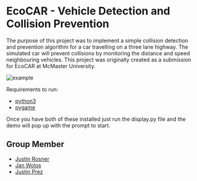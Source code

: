 # EcoCAR - Vehicle Detection and Collision Prevention

The purpose of this project was to implement a simple collision detection and prevention algorithm for a car travelling on a three lane highway. The simulated car will prevent collisions by monitoring the distance and speed neighbouring vehicles. This project was originally created as a submission for EcoCAR at McMaster University. 

![example](images/example.gif)

Requirements to run:
- [python3](https://www.python.org/downloads/)
- [pygame](https://www.pygame.org/download.shtml)

Once you have both of these installed just run the display.py file and the demo will pop up with the prompt to start.

## Group Member
- [Justin Rosner](https://github.com/justinrosner)
- [Jan Wolos](https://github.com/wolosj)
- [Justin Prez](https://github.com/justinprez)

